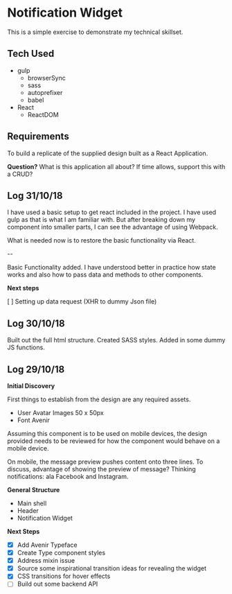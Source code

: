 # Notification Widget

This is a simple exercise to demonstrate my technical skillset.

## Tech Used

- gulp
  - browserSync
  - sass
  - autoprefixer
  - babel
- React
  - ReactDOM

## Requirements
To build a replicate of the supplied design built as a React Application.

**Question?**
What is this application all about?
If time allows, support this with a CRUD?

## Log 31/10/18

I have used a basic setup to get react included in the project. I have used gulp as that
is what I am familiar with. But after breaking down my component into smaller parts,
I can see the advantage of using Webpack.

What is needed now is to restore the basic functionality via React.

--

Basic Functionality added. I have understood better in practice how state works
and also how to pass data and methods to other components.

**Next steps**

[ ] Setting up data request (XHR to dummy Json file)

## Log 30/10/18

Built out the full html structure. Created SASS styles. Added in some dummy JS functions.

## Log 29/10/18

**Initial Discovery**

First things to establish from the design are any required assets.

- User Avatar Images 50 x 50px
- Font Avenir

Assuming this component is to be used on mobile devices, the design provided needs
to be reviewed for how the component would behave on a mobile device.

On mobile, the message preview pushes content onto three lines.
To discuss, advantage of showing the preview of message?
Thinking notifications: ala Facebook and Instagram.

**General Structure**

- Main shell
- Header
- Notification Widget

**Next Steps**

- [x] Add Avenir Typeface
- [x] Create Type component styles
- [x] Address mixin issue
- [x] Source some inspirational transition ideas for revealing the widget
- [x] CSS transitions for hover effects
- [ ] Build out some backend API
